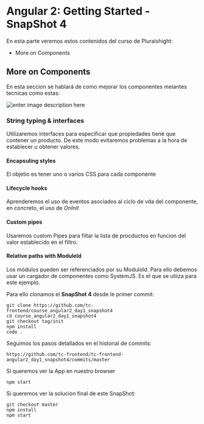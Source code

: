 Angular 2: Getting Started - SnapShot 4
===================
En esta parte veremos estos contenidos del curso de Pluralshight:

 - More on Components

More on Components
-------------------

En esta seccion se hablará de como mejorar los componentes meiantes tecnicas como estas:

![enter image description here](https://i.imgur.com/BhdivyV.png)

### String typing & interfaces
Utilizaremos interfaces para especificar que propiedades tiene que contener un producto. De este modo evitaremos problemas a la hora de establecer u obtener valores.

#### Encapsuling styles
El objetio es tener uno o varios CSS para cada componente
#### Lifecycle hooks
Aprenderemos el uso de eventos asociados al ciclo de vda del componente, en concreto, el uso de *OnInit*
#### Custom pipes
Usaremos custom Pipes para filtar la lista de procductos en funcion del valor establecido en el filtro.
#### Relative paths with ModuleId
Los módulos pueden ser referenciados por su ModuloId. Para ello debemos usar un cargador de componentes como SystemJS. Es el que se utiiza para este ejemplo.


Para ello clonamos el **SnapShot 4** desde le primer commit:

    git clone https://github.com/tc-frontend/course_angular2_day1_snapshot4
    cd course_angular2_day1_snapshot4
    git checkout tag/init
    npm install
    code .
 
Seguimos los pasos detallados en el historial de commits:

    https://github.com/tc-frontend/tc-frontend-angular2_day1_snapshot4/commits/master   
  
Si queremos ver la App en nuestro browser

    npm start

Si queremos ver la solucion final de este SnapShot:

    git checkout master
    npm install
    npm start

